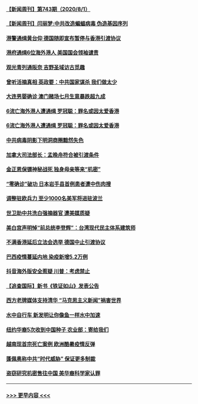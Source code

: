 #### [【新闻周刊】第743期（2020/8/1）](../pages/prog202/a102908347.md?t=08020902) 
#### [【新闻周刊】闫丽梦:中共改造蝙蝠病毒 伪造基因序列](../pages/prog202/a102908330.md?t=08020902) 
#### [港警通缉黄台仰 德国随即宣布暂停与香港引渡协议](../pages/prog202/a102908297.md?t=08020902) 
#### [港府通缉6位海外港人 美国国会领袖谴责](../pages/prog202/a102908308.md?t=08020902) 
#### [观光青列通阪奈 吉野圣域访古觅趣](../pages/prog202/a102908189.md?t=08020902) 
#### [曾听活摘真相 英政要：中共国家谋杀 我们做太少](../pages/prog202/a102908187.md?t=08020902) 
#### [大连男婴确诊  澳门赌场七月生意暴跌超九成](../pages/prog202/a102908141.md?t=08020902) 
#### [6流亡海外港人遭通缉 罗冠聪：罪名或因太爱香港](../pages/prog202/a102908131.md?t=08020902) 
#### [6流亡海外港人遭通缉 罗冠聪：罪名或因太爱香港](../pages/prog202/a102908072.md?t=08020902) 
#### [中共病毒阴影下明洞商圈黯然失色](../pages/prog202/a102908050.md?t=08020902) 
#### [加拿大司法部长：孟晚舟符合被引渡条件](../pages/prog202/a102907923.md?t=08020902) 
#### [金正恩保镖神秘战死 独身母亲等来“机密”](../pages/prog202/a102907921.md?t=08020902) 
#### [“零确诊”破功 日本岩手县首例患者遭中伤肉搜](../pages/prog202/a102907828.md?t=08020902) 
#### [调整驻欧兵力 至少1000名美军将进驻波兰](../pages/prog202/a102907817.md?t=08020902) 
#### [世卫助中共洗白强摘器官 遭美媒质疑](../pages/prog202/a102907782.md?t=08020902) 
#### [美白宫声明悼“前总统李登辉”：台湾现代民主体系建筑师](../pages/prog202/a102907747.md?t=08020902) 
#### [不满香港延后立法会选举 德国中止引渡协议](../pages/prog202/a102907703.md?t=08020902) 
#### [巴西疫情蔓延内地 染疫新增5.2万例](../pages/prog202/a102907682.md?t=08020902) 
#### [抖音海外版安全惹疑 川普：考虑禁止](../pages/prog202/a102907654.md?t=08020902) 
#### [【追查国际】新书《铁证如山》发表公告](../pages/prog202/a102895765.md?t=08020902) 
#### [西方老牌媒体支持清华 “马克思主义新闻”祸害世界](../pages/prog202/a102907617.md?t=08020902) 
#### [水中自行车 新发明让你像鱼一样水中加速](../pages/prog202/a102907482.md?t=08020902) 
#### [纽约华裔5次收到中国种子 农业部：寄给我们](../pages/prog202/a102907423.md?t=08020902) 
#### [越南现首宗死亡案例 欧洲酷暑疫情反弹](../pages/prog202/a102907421.md?t=08020902) 
#### [蓬佩奥称中共“时代威胁” 保证更多制裁](../pages/prog202/a102907412.md?t=08020902) 
#### [盗窃研究机密售往中国 美华裔科学家认罪](../pages/prog202/a102907285.md?t=08020902) 

----
#### [ >>> 更早内容 <<< ](../indexes/prog202-earlier.md)
